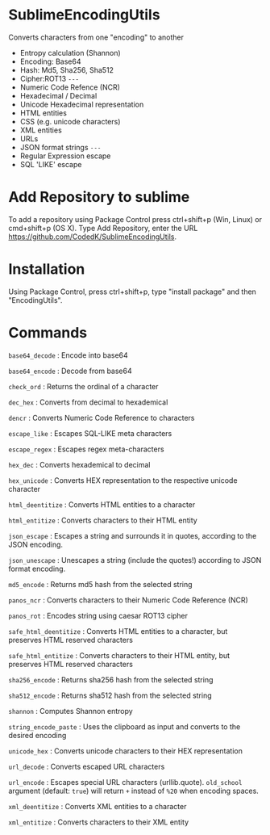 # SublimeEncodingUtils
Converts characters from one "encoding" to another

- Entropy calculation (Shannon)
- Encoding: Base64
- Hash: Md5, Sha256, Sha512
- Cipher:ROT13
`---`
- Numeric Code Refence (NCR)
- Hexadecimal / Decimal
- Unicode Hexadecimal representation
- HTML entities
- CSS (e.g. unicode characters)
- XML entities
- URLs
- JSON format strings
`---`
- Regular Expression escape
- SQL 'LIKE' escape

# Add Repository to sublime
To add a repository using Package Control press ctrl+shift+p (Win, Linux) or cmd+shift+p (OS X). 
Type Add Repository, enter the URL  https://github.com/CodedK/SublimeEncodingUtils. 

# Installation
Using Package Control, press ctrl+shift+p, type "install package" and then "EncodingUtils".

# Commands
`base64_decode` : Encode into base64

`base64_encode` : Decode from base64

`check_ord` : Returns the ordinal of a character

`dec_hex` : Converts from decimal to hexademical

`dencr` : Converts Numeric Code Reference to characters

`escape_like` : Escapes SQL-LIKE meta characters

`escape_regex` : Escapes regex meta-characters

`hex_dec` : Converts hexademical to decimal

`hex_unicode` : Converts HEX representation to the respective unicode character

`html_deentitize` : Converts HTML entities to a character

`html_entitize` : Converts characters to their HTML entity

`json_escape` : Escapes a string and surrounds it in quotes, according to the JSON encoding.

`json_unescape` : Unescapes a string (include the quotes!) according to JSON format encoding.

`md5_encode` : Returns md5 hash from the selected string

`panos_ncr` : Converts characters to their Numeric Code Reference (NCR)

`panos_rot` : Encodes string using caesar ROT13 cipher

`safe_html_deentitize` : Converts HTML entities to a character, but preserves HTML reserved characters

`safe_html_entitize` : Converts characters to their HTML entity, but preserves HTML reserved characters

`sha256_encode` : Returns sha256 hash from the selected string

`sha512_encode` : Returns sha512 hash from the selected string

`shannon` : Computes Shannon entropy

`string_encode_paste` : Uses the clipboard as input and converts to the desired encoding

`unicode_hex` : Converts unicode characters to their HEX representation

`url_decode` : Converts escaped URL characters

`url_encode` : Escapes special URL characters (urllib.quote). `old_school` argument (default: `true`) will return `+` instead of `%20` when encoding spaces.

`xml_deentitize` : Converts XML entities to a character

`xml_entitize` : Converts characters to their XML entity



